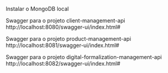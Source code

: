 Instalar o MongoDB local


Swagger para o projeto client-management-api http://localhost:8080/swagger-ui/index.html#


Swagger para o projeto product-management-api http://localhost:8081/swagger-ui/index.html#


Swagger para o projeto digital-formalization-management-api http://localhost:8082/swagger-ui/index.html#
